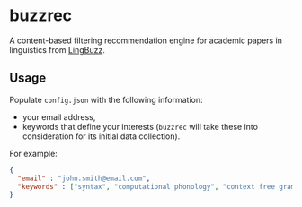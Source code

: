 # buzzrec
 A content-based filtering recommendation engine for academic papers in linguistics from [LingBuzz](https://ling.auf.net/lingbuzz).

## Usage
Populate `config.json` with the following information:
- your email address,
- keywords that define your interests (`buzzrec` will take these into consideration for its initial data collection).  

For example:
```json
{
  "email" : "john.smith@email.com",
  "keywords" : ["syntax", "computational phonology", "context free grammars", "french"]
}
```
